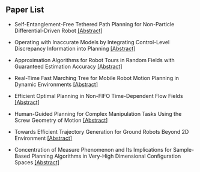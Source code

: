 ## Paper List

- Self-Entanglement-Free Tethered Path Planning for Non-Particle Differential-Driven Robot
[[Abstract]](https://events.infovaya.com/presentation?id=93332)

- Operating with Inaccurate Models by Integrating Control-Level Discrepancy Information into Planning
[[Abstract]](https://events.infovaya.com/presentation?id=93335)

- Approximation Algorithms for Robot Tours in Random Fields with Guaranteed Estimation Accuracy
[[Abstract]](https://events.infovaya.com/presentation?id=93338)

- Real-Time Fast Marching Tree for Mobile Robot Motion Planning in Dynamic Environments
[[Abstract]](https://events.infovaya.com/presentation?id=93341)

- Efficient Optimal Planning in Non-FIFO Time-Dependent Flow Fields
[[Abstract]](https://events.infovaya.com/presentation?id=93344)

- Human-Guided Planning for Complex Manipulation Tasks Using the Screw Geometry of Motion
[[Abstract]](https://events.infovaya.com/presentation?id=93347)

- Towards Efficient Trajectory Generation for Ground Robots Beyond 2D Environment
[[Abstract]](https://events.infovaya.com/presentation?id=93350)

- Concentration of Measure Phenomenon and Its Implications for Sample-Based Planning Algorithms in Very-High Dimensional Configuration Spaces
[[Abstract]](https://events.infovaya.com/presentation?id=93353)

